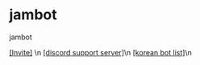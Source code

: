 # jambot
jambot

[[Invite]](http://invite.jambot.kro.kr) \n
[[discord support server]](https://discord.gg/B6MjFDjz23)\n
[[korean bot list]](https://koreanbots.dev/bots/921424724729397318)\n
